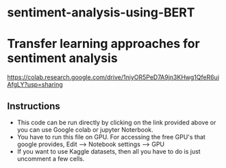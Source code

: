 # sentiment-analysis-using-BERT
# Transfer learning approaches for sentiment analysis #
https://colab.research.google.com/drive/1niyOR5PeD7A9jn3KHwg1QfeR6uiAfgLY?usp=sharing

## Instructions ##
- This code can be run directly by clicking on the link provided above or you can use Google colab or jupyter Noterbook.
- You have to run this file on GPU. For accessing the free GPU's that google provides, Edit --> Notebook settings --> GPU
- If you want to use Kaggle datasets, then all you have to do is just uncomment a few cells.
